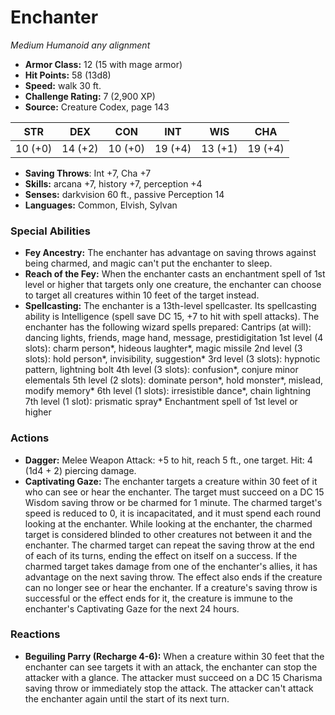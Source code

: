 # Enchanter

*Medium* *Humanoid* *any alignment*

- **Armor Class:** 12 (15 with mage armor)
- **Hit Points:** 58 (13d8)
- **Speed:** walk 30 ft.
- **Challenge Rating:** 7 (2,900 XP)
- **Source:** Creature Codex, page 143

| STR | DEX | CON | INT | WIS | CHA |
| --- | --- | --- | --- | --- | --- |
| 10 (+0) | 14 (+2) | 10 (+0) | 19 (+4) | 13 (+1) | 19 (+4) |

- **Saving Throws**: Int +7, Cha +7
- **Skills:** arcana +7, history +7, perception +4
- **Senses:** darkvision 60 ft., passive Perception 14
- **Languages:** Common, Elvish, Sylvan

### Special Abilities

- **Fey Ancestry:** The enchanter has advantage on saving throws against being charmed, and magic can't put the enchanter to sleep.
- **Reach of the Fey:** When the enchanter casts an enchantment spell of 1st level or higher that targets only one creature, the enchanter can choose to target all creatures within 10 feet of the target instead.
- **Spellcasting:** The enchanter is a 13th-level spellcaster. Its spellcasting ability is Intelligence (spell save DC 15, +7 to hit with spell attacks). The enchanter has the following wizard spells prepared: 
Cantrips (at will): dancing lights, friends, mage hand, message, prestidigitation
1st level (4 slots): charm person*, hideous laughter*, magic missile
2nd level (3 slots): hold person*, invisibility, suggestion*
3rd level (3 slots): hypnotic pattern, lightning bolt
4th level (3 slots): confusion*, conjure minor elementals
5th level (2 slots): dominate person*, hold monster*, mislead, modify memory*
6th level (1 slots): irresistible dance*, chain lightning
7th level (1 slot): prismatic spray*
Enchantment spell of 1st level or higher

### Actions

- **Dagger:** Melee Weapon Attack: +5 to hit, reach 5 ft., one target. Hit: 4 (1d4 + 2) piercing damage.
- **Captivating Gaze:** The enchanter targets a creature within 30 feet of it who can see or hear the enchanter. The target must succeed on a DC 15 Wisdom saving throw or be charmed for 1 minute. The charmed target's speed is reduced to 0, it is incapacitated, and it must spend each round looking at the enchanter. While looking at the enchanter, the charmed target is considered blinded to other creatures not between it and the enchanter. The charmed target can repeat the saving throw at the end of each of its turns, ending the effect on itself on a success. If the charmed target takes damage from one of the enchanter's allies, it has advantage on the next saving throw. The effect also ends if the creature can no longer see or hear the enchanter. If a creature's saving throw is successful or the effect ends for it, the creature is immune to the enchanter's Captivating Gaze for the next 24 hours.

### Reactions

- **Beguiling Parry (Recharge 4-6):** When a creature within 30 feet that the enchanter can see targets it with an attack, the enchanter can stop the attacker with a glance. The attacker must succeed on a DC 15 Charisma saving throw or immediately stop the attack. The attacker can't attack the enchanter again until the start of its next turn.


